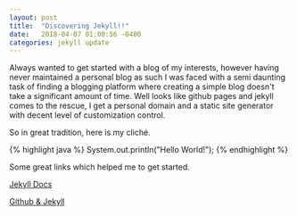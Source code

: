 ```yaml
---
layout: post
title:  "Discovering Jekyll!!"
date:   2018-04-07 01:00:56 -0400
categories: jekyll update
---
```

Always wanted to get started with a blog of my interests, however having never maintained a personal blog as such I was faced with a semi daunting task of finding a blogging platform where creating a simple blog doesn't take a significant amount of time. Well looks like github pages and jekyll comes to the rescue, I get a personal domain and a static site generator with decent level of customization control.

So in great tradition, here is my cliché.

{% highlight java %}
System.out.println("Hello World!");
{% endhighlight %}

Some great links which helped me to get started.

[Jekyll Docs][jekyll-docs]

[Github & Jekyll][jekyll-gh]

[jekyll-docs]: https://jekyllrb.com/docs/home
[jekyll-gh]:   https://github.com/jekyll/jekyll
[jekyll-talk]: https://talk.jekyllrb.com/
